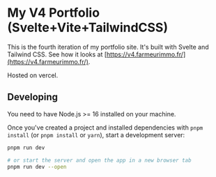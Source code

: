 # My V4 Portfolio (Svelte+Vite+TailwindCSS)

This is the fourth iteration of my portfolio site. It's built with Svelte and Tailwind CSS.
See how it looks at [https://v4.farmeurimmo.fr/](https://v4.farmeurimmo.fr/).

Hosted on vercel.

## Developing

You need to have Node.js >= 16 installed on your machine.

Once you've created a project and installed dependencies with `pnpm install` (or `pnpm install` or `yarn`), start a
development server:

```bash
pnpm run dev

# or start the server and open the app in a new browser tab
pnpm run dev --open
```
